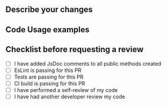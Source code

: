 ## Describe your changes

## Code Usage examples

## Checklist before requesting a review
- [ ] I have added JsDoc comments to all public methods created
- [ ] EsLint is passing for this PR
- [ ] Tests are passing for this PR
- [ ] CI build is passing for this PR
- [ ] I have performed a self-review of my code
- [ ] I have had another developer review my code
